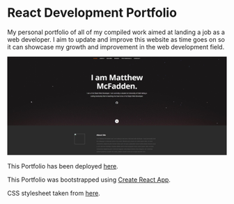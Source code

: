 # React Development Portfolio
My personal portfolio of all of my compiled work aimed at landing a job as a web developer. I aim to update and improve this website as time goes on so it can showcase my growth and improvement in the web development field. 

![ReactPortfolio](./public/images/portfolio/ReactPortfolio.jpg)

This Portfolio has been deployed [here](https://matthewmcfadden.github.io/ReactPortfolio/).

This Portfolio was bootstrapped using [Create React App](https://github.com/facebook/create-react-app).

CSS stylesheet taken from [here](https://www.styleshout.com/free-templates/ceevee/).